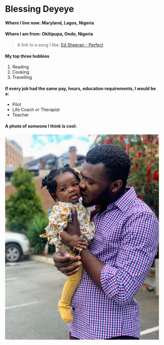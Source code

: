 # Blessing Deyeye
 
 #### Where I live now: Maryland, Lagos, Nigeria

 #### Where I am from: Okitipupa, Ondo, Nigeria

 > A link to a song I like: [Ed Sheeran - Perfect](https://youtu.be/2Vv-BfVoq4g?si=0LyzG7b6KDOcXFs0)

#### My top three hobbies

1. Reading
1. Cooking
1. Travelling 

#### If every job had the same pay, hours, education requirements, I would be a:

- Pilot
- Life Coach or Therapist
- Teacher

#### A photo of someone I think is cool:

![My niece](Dad-kissing-Grace.jpg)
